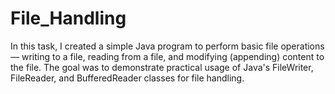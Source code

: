 # File_Handling
In this task, I created a simple Java program to perform basic file operations — writing to a file, reading from a file, and modifying (appending) content to the file. The goal was to demonstrate practical usage of Java's FileWriter, FileReader, and BufferedReader classes for file handling.
